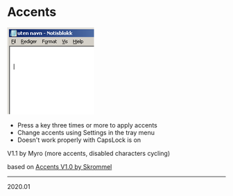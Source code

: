 # Accents

![press a key to cycle trough accents](AccentsScreen.gif "press a key to cycle trough accents")

- Press a key three times or more to apply accents
- Change accents using Settings in the tray menu
- Doesn't work properly with CapsLock is on

V1.1 by Myro (more accents, disabled characters cycling)

based on [Accents V1.0 by Skrommel](http://www.dcmembers.com/skrommel/download/accents/)

---

2020.01
